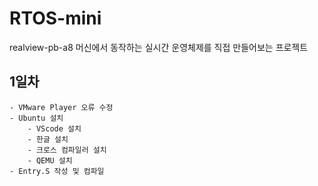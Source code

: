 # RTOS-mini
realview-pb-a8 머신에서 동작하는 실시간 운영체제를 직접 만들어보는 프로젝트

## 1일차
    - VMware Player 오류 수정
    - Ubuntu 설치
        - VScode 설치
        - 한글 설치
        - 크로스 컴파일러 설치
        - QEMU 설치
    - Entry.S 작성 및 컴파일